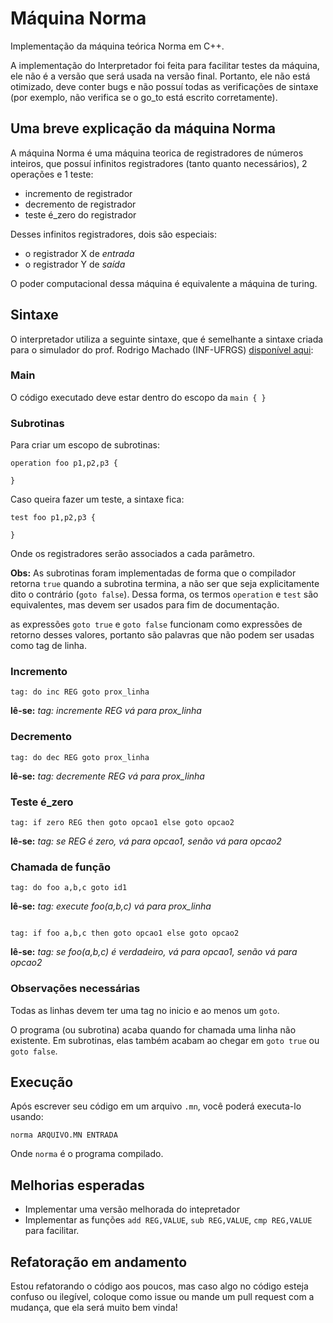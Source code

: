 # Máquina Norma

Implementação da máquina teórica Norma em C++.

A implementação do Interpretador foi feita para facilitar testes da máquina,
ele não é a versão que será usada na versão final.
Portanto, ele não está otimizado, deve conter bugs e não possuí todas as
verificações de sintaxe (por exemplo, não verifica se o go_to está escrito
corretamente).

## Uma breve explicação da máquina Norma

A máquina Norma é uma máquina teorica de registradores de números inteiros,
que possuí infinitos registradores (tanto quanto necessários),
2 operações e 1 teste:

- incremento de registrador
- decremento de registrador
- teste é_zero do registrador

Desses infinitos registradores, dois são especiais:

- o registrador X de *entrada*
- o registrador Y de *saída*

O poder computacional dessa máquina é equivalente a máquina de turing.

## Sintaxe

O interpretador utiliza a seguinte sintaxe, que é semelhante a
sintaxe criada para o simulador do prof. Rodrigo Machado (INF-UFRGS) 
[disponível aqui](http://www.inf.ufrgs.br/~rma/simuladores/norma.html):

### Main
O código executado deve estar dentro do escopo da `main { }`

### Subrotinas
Para criar um escopo de subrotinas:
```
operation foo p1,p2,p3 {

}
```

Caso queira fazer um teste, a sintaxe fica:
```
test foo p1,p2,p3 {

}
```

Onde os registradores serão associados a cada parâmetro.

**Obs:** As subrotinas foram implementadas de forma que o compilador
retorna `true` quando a subrotina termina, a não ser que seja
explicitamente dito o contrário (`goto false`).
Dessa forma, os termos `operation` e `test` são equivalentes,
mas devem ser usados para fim de documentação.

as expressões `goto true` e `goto false` funcionam como expressões
de retorno desses valores, portanto são palavras que não podem
ser usadas como tag de linha.

### Incremento
```
tag: do inc REG goto prox_linha
```
**lê-se:** *tag: incremente REG vá para prox_linha*

### Decremento
```
tag: do dec REG goto prox_linha
```
**lê-se:** *tag: decremente REG vá para prox_linha*

### Teste é_zero
```
tag: if zero REG then goto opcao1 else goto opcao2
```
**lê-se:** *tag: se REG é zero, vá para opcao1, senão vá para opcao2*

### Chamada de função
```
tag: do foo a,b,c goto id1

```
**lê-se:** *tag: execute foo(a,b,c) vá para prox_linha*
```

tag: if foo a,b,c then goto opcao1 else goto opcao2
```
**lê-se:** *tag: se foo(a,b,c) é verdadeiro, vá para opcao1, senão vá para opcao2*

### Observações necessárias

Todas as linhas devem ter uma tag no inicio e ao menos um `goto`.

O programa (ou subrotina) acaba quando for chamada uma linha não existente.
Em subrotinas, elas também acabam ao chegar em `goto true` ou `goto false`.

## Execução

Após escrever seu código em um arquivo `.mn`, você poderá executa-lo usando:
```
norma ARQUIVO.MN ENTRADA
```
Onde `norma` é o programa compilado.

## Melhorias esperadas

- Implementar uma versão melhorada do intepretador
- Implementar as funções `add REG,VALUE`, `sub REG,VALUE`, `cmp REG,VALUE` para facilitar.

## Refatoração em andamento

Estou refatorando o código aos poucos, mas caso algo no código esteja confuso ou
ilegível, coloque como issue ou mande um pull request com a mudança, que ela será
muito bem vinda!

